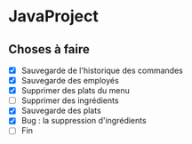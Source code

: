 # JavaProject

## Choses à faire

- [x] Sauvegarde de l'historique des commandes
- [x] Sauvegarde des employés
- [x] Supprimer des plats du menu
- [ ] Supprimer des ingrédients
- [x] Sauvegarde des plats
- [x] Bug : la suppression d'ingrédients
- [ ] Fin
